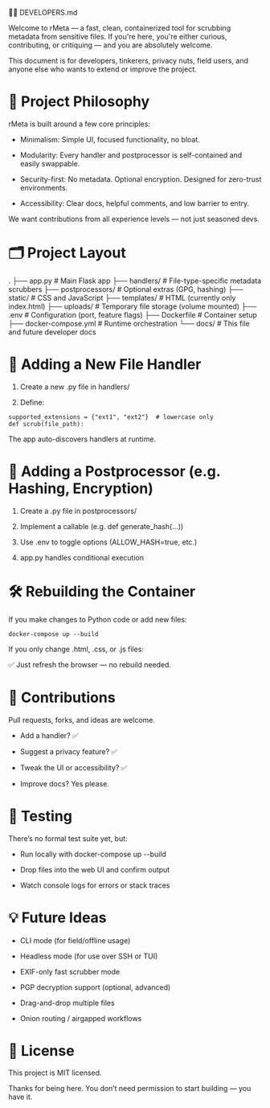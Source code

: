 👩‍💻 DEVELOPERS.md

Welcome to rMeta — a fast, clean, containerized tool for scrubbing metadata from sensitive files. If you're here, you're either curious, contributing, or critiquing — and you are absolutely welcome.

This document is for developers, tinkerers, privacy nuts, field users, and anyone else who wants to extend or improve the project.

# 🧠 Project Philosophy

rMeta is built around a few core principles:

- Minimalism: Simple UI, focused functionality, no bloat.

- Modularity: Every handler and postprocessor is self-contained and easily swappable.

- Security-first: No metadata. Optional encryption. Designed for zero-trust environments.

- Accessibility: Clear docs, helpful comments, and low barrier to entry.

We want contributions from all experience levels — not just seasoned devs.
# 🗂️ Project Layout

.
├── app.py                     # Main Flask app
├── handlers/                 # File-type-specific metadata scrubbers
├── postprocessors/          # Optional extras (GPG, hashing)
├── static/                  # CSS and JavaScript
├── templates/               # HTML (currently only index.html)
├── uploads/                 # Temporary file storage (volume mounted)
├── .env                     # Configuration (port, feature flags)
├── Dockerfile               # Container setup
├── docker-compose.yml       # Runtime orchestration
└── docs/                    # This file and future developer docs

# 🔌 Adding a New File Handler

1. Create a new .py file in handlers/

2. Define:

```
supported_extensions = {"ext1", "ext2"}  # lowercase only
def scrub(file_path):
```

The app auto-discovers handlers at runtime.

# 🧬 Adding a Postprocessor (e.g. Hashing, Encryption)

1. Create a .py file in postprocessors/

2. Implement a callable (e.g. def generate_hash(...))

3. Use .env to toggle options (ALLOW_HASH=true, etc.)

4. app.py handles conditional execution

# 🛠️ Rebuilding the Container

If you make changes to Python code or add new files:
```
docker-compose up --build
```
If you only change .html, .css, or .js files:

✅ Just refresh the browser — no rebuild needed.
# 🤝 Contributions

Pull requests, forks, and ideas are welcome.

- Add a handler? ✅

- Suggest a privacy feature? ✅

- Tweak the UI or accessibility? ✅

- Improve docs? Yes please.

# 🧪 Testing

There’s no formal test suite yet, but:

- Run locally with docker-compose up --build

- Drop files into the web UI and confirm output

- Watch console logs for errors or stack traces

# 💡 Future Ideas

- CLI mode (for field/offline usage)

- Headless mode (for use over SSH or TUI)

- EXIF-only fast scrubber mode

- PGP decryption support (optional, advanced)

- Drag-and-drop multiple files

- Onion routing / airgapped workflows

# 🧾 License

This project is MIT licensed.

Thanks for being here. You don’t need permission to start building — you have it.